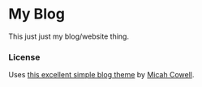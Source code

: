 # My Blog

This just just my blog/website thing. 


### License

Uses [this excellent simple blog theme](https://github.com/getmicah/blog) by [Micah Cowell](http://micahcowell.com/).  
